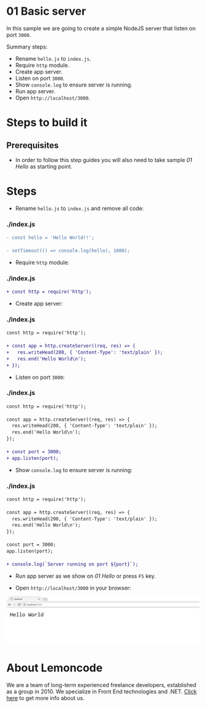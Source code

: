 # 01 Basic server

In this sample we are going to create a simple NodeJS server that listen on port `3000`.

Summary steps:

- Rename `hello.js` to `index.js`.
- Require `http` module.
- Create app server.
- Listen on port `3000`.
- Show `console.log` to ensure server is running.
- Run app server.
- Open `http://localhost/3000`.

# Steps to build it

## Prerequisites

- In order to follow this step guides you will also need to take sample _01 Hello_ as starting point.

# Steps

- Rename `hello.js` to `index.js` and remove all code:

### ./index.js

```diff
- const hello = 'Hello World!!';

- setTimeout(() => console.log(hello), 1000);

```

- Require `http` module:

### ./index.js

```diff
+ const http = require('http');

```

- Create app server:

### ./index.js

```diff
const http = require('http');

+ const app = http.createServer((req, res) => {
+   res.writeHead(200, { 'Content-Type': 'text/plain' });
+   res.end('Hello World\n');
+ });


```

- Listen on port `3000`:

### ./index.js

```diff
const http = require('http');

const app = http.createServer((req, res) => {
  res.writeHead(200, { 'Content-Type': 'text/plain' });
  res.end('Hello World\n');
});

+ const port = 3000;
+ app.listen(port);


```

- Show `console.log` to ensure server is running:

### ./index.js

```diff
const http = require('http');

const app = http.createServer((req, res) => {
  res.writeHead(200, { 'Content-Type': 'text/plain' });
  res.end('Hello World\n');
});

const port = 3000;
app.listen(port);

+ console.log(`Server running on port ${port}`);

```

- Run app server as we show on _01 Hello_ or press `F5` key.

- Open `http://localhost/3000` in your browser:

![open server in browser](../../99%20Resources/00%20Intro/02%20Basic%20Server/open%20server%20in%20browser.png)

# About Lemoncode

We are a team of long-term experienced freelance developers, established as a group in 2010.
We specialize in Front End technologies and .NET. [Click here](http://lemoncode.net/services/en/#en-home) to get more info about us.
